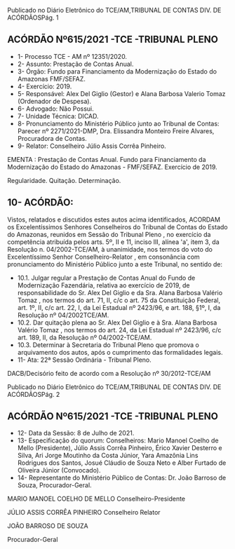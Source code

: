 Publicado  no  Diário  Eletrônico do TCE/AM,TRIBUNAL DE CONTAS DIV. DE ACÓRDÃOSPág. 1

## ACÓRDÃO Nº615/2021 -TCE -TRIBUNAL PLENO

- 1- Processo TCE - AM nº 12351/2020.
- 2- Assunto: Prestação de Contas Anual.
- 3- Órgão: Fundo  para  Financiamento  da  Modernização  do  Estado  do  Amazonas  FMF/SEFAZ.
- 4- Exercício: 2019.
- 5- Responsável: Alex Del Giglio (Gestor) e Alana Barbosa Valerio Tomaz (Ordenador de Despesa).
- 6- Advogado: Não Possui.
- 7- Unidade Técnica: DICAD.
- 8- Pronunciamento  do  Ministério  Público  junto  ao  Tribunal  de  Contas: Parecer  nº 2271/2021-DMP, Dra. Elissandra Monteiro Freire Alvares, Procuradora de Contas.
- 9- Relator: Conselheiro Júlio Assis Corrêa Pinheiro.

EMENTA :  Prestação de Contas Anual. Fundo para Financiamento da Modernização do Estado do Amazonas - FMF/SEFAZ. Exercício de 2019.

Regularidade. Quitação. Determinação.

## 10-  ACÓRDÃO:

Vistos, relatados e discutidos estes autos acima identificados, ACORDAM os Excelentíssimos Senhores Conselheiros do Tribunal de Contas do Estado do Amazonas, reunidos em Sessão do Tribunal Pleno , no exercício da competência atribuída pelos arts. 5º, II e 11, inciso III, alínea 'a', item 3, da Resolução n. 04/2002-TCE/AM, à unanimidade, nos termos do voto do Excelentíssimo Senhor Conselheiro-Relator , em consonância com pronunciamento do Ministério Público junto a este Tribunal, no sentido de:

- 10.1.  Julgar regular a Prestação de Contas Anual do Fundo de Modernização Fazendária,  relativa  ao  exercício  de  2019,  de  responsabilidade  do Sr. Alex Del Giglio e da Sra. Alana Barbosa Valério Tomaz , nos termos do art. 71, II, c/c o art. 75 da Constituição Federal, art. 1º, II, c/c art. 22, I, da Lei  Estadual  nº  2423/96,  e  art.  188,  §1º,  I,  da  Resolução  nº  04/2002TCE/AM.
- 10.2.  Dar  quitação plena  ao Sr. Alex  Del  Giglio e  à Sra.  Alana  Barbosa Valério Tomaz , nos termos do art. 24, da Lei Estadual nº 2423/96, c/c art. 189, II, da Resolução nº 04/2002-TCE/AM.
- 10.3.  Determinar à Secretaria do Tribunal Pleno que promova o arquivamento dos autos, após o cumprimento das formalidades legais.
- 11-  Ata: 22ª Sessão Ordinária - Tribunal Pleno.

DACB/Decisório feito de acordo com a Resolução nº 30/2012-TCE/AM

Publicado  no  Diário  Eletrônico do TCE/AM,TRIBUNAL DE CONTAS DIV. DE ACÓRDÃOSPág. 2

## ACÓRDÃO Nº615/2021 -TCE -TRIBUNAL PLENO

- 12-  Data da Sessão: 8 de Julho de 2021.
- 13-  Especificação do quorum: Conselheiros: Mario Manoel Coelho de Mello (Presidente),  Júlio  Assis  Corrêa  Pinheiro,  Érico  Xavier  Desterro  e  Silva,  Ari  Jorge Moutinho da Costa Júnior, Yara Amazônia Lins Rodrigues dos Santos, Josué Cláudio de Souza Neto e Alber Furtado de Oliveira Júnior (Convocado).
- 14-  Representante  do  Ministério  Público  de  Contas: Dr. João  Barroso  de  Souza, Procurador-Geral.

MARIO MANOEL COELHO DE MELLO Conselheiro-Presidente

JÚLIO ASSIS CORRÊA PINHEIRO Conselheiro Relator

JOÃO BARROSO DE SOUZA

Procurador-Geral